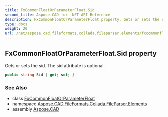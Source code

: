 ```yaml
---
title: FxCommonFloatOrParameterFloat.Sid
second_title: Aspose.CAD for .NET API Reference
description: FxCommonFloatOrParameterFloat property. Gets or sets the sid. The sid attribute is optional
type: docs
weight: 20
url: /net/aspose.cad.fileformats.collada.fileparser.elements/fxcommonfloatorparameterfloat/sid/
---
```

## FxCommonFloatOrParameterFloat.Sid property

Gets or sets the sid. The sid attribute is optional.

```csharp
public string Sid { get; set; }
```

### See Also

* class [FxCommonFloatOrParameterFloat](../)
* namespace [Aspose.CAD.FileFormats.Collada.FileParser.Elements](../../fxcommonfloatorparameterfloat/)
* assembly [Aspose.CAD](../../../)


